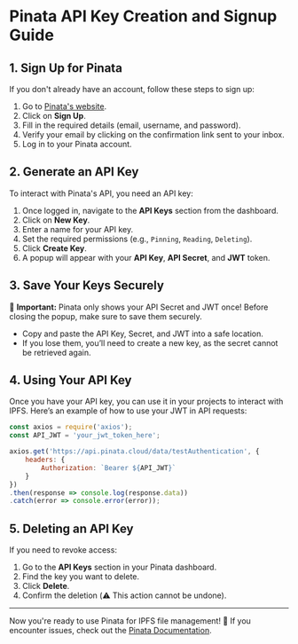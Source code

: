 # Pinata API Key Creation and Signup Guide

## 1. Sign Up for Pinata
If you don't already have an account, follow these steps to sign up:

1. Go to [Pinata's website](https://www.pinata.cloud/).
2. Click on **Sign Up**.
3. Fill in the required details (email, username, and password).
4. Verify your email by clicking on the confirmation link sent to your inbox.
5. Log in to your Pinata account.

## 2. Generate an API Key
To interact with Pinata's API, you need an API key:

1. Once logged in, navigate to the **API Keys** section from the dashboard.
2. Click on **New Key**.
3. Enter a name for your API key.
4. Set the required permissions (e.g., `Pinning`, `Reading`, `Deleting`).
5. Click **Create Key**.
6. A popup will appear with your **API Key**, **API Secret**, and **JWT** token.

## 3. Save Your Keys Securely
🚨 **Important:** Pinata only shows your API Secret and JWT once! Before closing the popup, make sure to save them securely.

- Copy and paste the API Key, Secret, and JWT into a safe location.
- If you lose them, you’ll need to create a new key, as the secret cannot be retrieved again.

## 4. Using Your API Key
Once you have your API key, you can use it in your projects to interact with IPFS. Here’s an example of how to use your JWT in API requests:

```js
const axios = require('axios');
const API_JWT = 'your_jwt_token_here';

axios.get('https://api.pinata.cloud/data/testAuthentication', {
    headers: {
        Authorization: `Bearer ${API_JWT}`
    }
})
.then(response => console.log(response.data))
.catch(error => console.error(error));
```

## 5. Deleting an API Key
If you need to revoke access:

1. Go to the **API Keys** section in your Pinata dashboard.
2. Find the key you want to delete.
3. Click **Delete**.
4. Confirm the deletion (⚠️ This action cannot be undone).

---

Now you're ready to use Pinata for IPFS file management! 🎉 If you encounter issues, check out the [Pinata Documentation](https://docs.pinata.cloud/).

